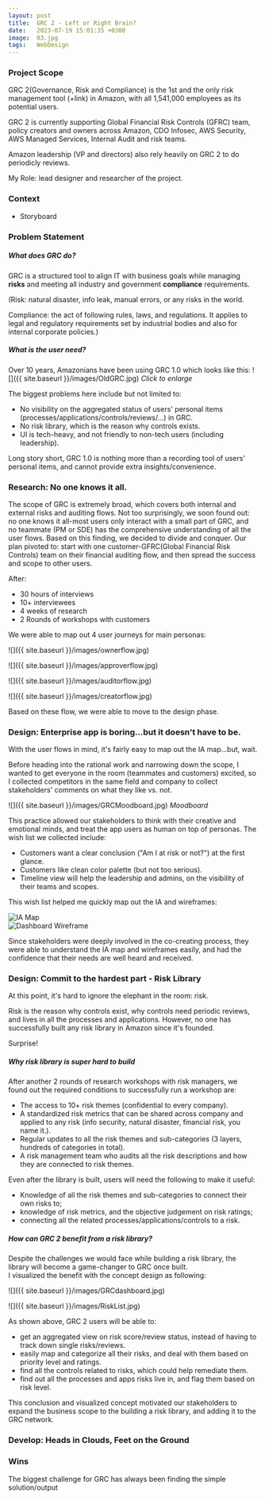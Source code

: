 ```yaml
---
layout: post
title:  GRC 2 - Left or Right Brain?
date:   2023-07-19 15:01:35 +0300
image:  03.jpg
tags:   WebDesign
---
```

### Project Scope

GRC 2(Governance, Risk and Compliance) is the 1st and the only risk management tool (+link) in Amazon, with all 1,541,000 employees as its potential users.

GRC 2 is currently supporting Global Financial Risk Controls (GFRC) team, policy creators and owners across Amazon, CDO Infosec, AWS Security, AWS Managed Services, Internal Audit and risk teams. 

Amazon leadership (VP and directors) also rely heavily on GRC 2 to do periodicly reviews.

My Role: lead designer and researcher of the project.

### Context

+ Storyboard

### Problem Statement

##### What does GRC do?

GRC is a structured tool to align IT with business goals while managing <strong>risks</strong> and meeting all industry and government <strong>compliance</strong> requirements.

(Risk: natural disaster, info leak, manual errors, or any risks in the world.

Compliance: the act of following rules, laws, and regulations. It applies to legal and regulatory requirements set by industrial bodies and also for internal corporate policies.)


##### What is the user need?

Over 10 years, Amazonians have been using GRC 1.0 which looks like this:
![]({{ site.baseurl }}/images/OldGRC.jpg)
*Click to enlarge*

The biggest problems here include but not limited to:
<ul>
<li>No visibility on the aggregated status of users' personal items (processes/applications/controls/reviews/...) in GRC.</li>
<li>No risk library, which is the reason why controls exists. </li>
<li>UI is tech-heavy, and not friendly to non-tech users (including leadership). </li>
</ul>

Long story short, GRC 1.0 is nothing more than a recording tool of users' personal items, and cannot provide extra insights/convenience.


### Research: No one knows it all.

The scope of GRC is extremely broad, which covers both internal and external risks and auditing flows. Not too surprisingly, we soon found out: no one knows it all-most users only interact with a small part of GRC, and no teammate (PM or SDE) has the comprehensive understanding of all the user flows. Based on this finding, we decided to divide and conquer. Our plan pivoted to: start with one customer-GFRC(Global Financial Risk Controls) team on their financial auditing flow, and then spread the success and scope to other users.

After:
* 30 hours of interviews
* 10+ interviewees
* 4 weeks of research
* 2 Rounds of workshops with customers 

We were able to map out 4 user journeys for main personas:

![]({{ site.baseurl }}/images/ownerflow.jpg)

![]({{ site.baseurl }}/images/approverflow.jpg)

![]({{ site.baseurl }}/images/auditorflow.jpg)

![]({{ site.baseurl }}/images/creatorflow.jpg)

Based on these flow, we were able to move to the design phase.


### Design: Enterprise app is boring...but it doesn't have to be.

With the user flows in mind, it's fairly easy to map out the IA map...but, wait.

Before heading into the rational work and narrowing down the scope, I wanted to get everyone in the room (teammates and customers) excited, so I collected competitors in the same field and company to collect stakeholders' comments on what they like vs. not.

![]({{ site.baseurl }}/images/GRCMoodboard.jpg)
*Moodboard*

This practice allowed our stakeholders to think with their creative and emotional minds, and treat the app users as human on top of personas.
The wish list we collected include:
* Customers want a clear conclusion ("Am I at risk or not?") at the first glance.
* Customers like clean color palette (but not too serious).
* Timeline view will help the leadership and admins, on the visibility of their teams and scopes.

This wish list helped me quickly map out the IA and wireframes:

 <div class="row">
  <div class="column left"><img src="{{ site.baseurl }}/images/GRCIAmap.jpg" alt="IA Map"></div>
  <div class="column right"><img src="{{ site.baseurl }}/images/Dashboardwire.jpg" alt="Dashboard Wireframe"></div>
</div> 

Since stakeholders were deeply involved in the co-creating process, they were able to understand the IA map and wireframes easily, and had the confidence that their needs are well heard and received.

### Design: Commit to the hardest part - Risk Library

At this point, it's hard to ignore the elephant in the room: risk.

Risk is the reason why controls exist, why controls need periodic reviews, and lives in all the processes and applications. 
However, no one has successfully built any risk library in Amazon since it's founded. 

Surprise!

##### Why risk library is super hard to build 

After another 2 rounds of research workshops with risk managers, we found out the required conditions to successfully run a workshop are:
* The access to 10+ risk themes (confidential to every company).
* A standardized risk metrics that can be shared across company and applied to any risk (info security, natural disaster, financial risk, you name it.).
* Regular updates to all the risk themes and sub-categories (3 layers, hundreds of categories in total).
* A risk management team who audits all the risk descriptions and how they are connected to risk themes.

Even after the library is built, users will need the following to make it useful:
* Knowledge of all the risk themes and sub-categories to connect their own risks to;
* knowledge of risk metrics, and the objective judgement on risk ratings;
* connecting all the related processes/applications/controls to a risk.

##### How can GRC 2 benefit from a risk library?

Despite the challenges we would face while building a risk library, the library will become a game-changer to GRC once built.  
I visualized the benefit with the concept design as following:

![]({{ site.baseurl }}/images/GRCdashboard.jpg)

![]({{ site.baseurl }}/images/RiskList.jpg)

As shown above, GRC 2 users will be able to:
* get an aggregated view on risk score/review status, instead of having to track down single risks/reviews. 
* easily map and categorize all their risks, and deal with them based on priority level and ratings.
* find all the controls related to risks, which could help remediate them. 
* find out all the processes and apps risks live in, and flag them based on risk level.

This conclusion and visualized concept motivated our stakeholders to expand the business scope to the building a risk library, and adding it to the GRC network.

### Develop: Heads in Clouds, Feet on the Ground



### Wins

The biggest challenge for GRC has always been finding the simple solution/output 